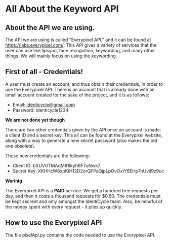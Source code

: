 # All About the Keyword API

## About the API we are using.

The API we are using is called "Everypixel API," and it can be found at https://labs.everypixel.com/. This API gives a variety of services that the user can use like lipsync, face recognition, keywording, and many other things. We will mainly focus on using the keywording.  

## First of all - Credentials!

A user must create an account, and thus obtain their credentials, in order to use the Everypixel API. There is an account that is already done with an email account created for the sake of the project, and it is as follows:

* Email: identicycle@gmail.com
* Password: identicycle1234

__We are not done yet though__

There are two other credentials given by the API once an account is made: a client ID and a secret key. This all can be found at the Everypixel website, along with a way to generate a new secret password (also makes the old one obsolete).

These new credentials are the following:

* Client ID: bSUVOTMAqM81lkyhBF7uNwk7
* Secret Key: XKHHcW8xpKiH12D2orQFPaQjpLpOvOxIY6EHp7nUvil9z9uc

__Warinig__

The Everypixel API is a __PAID__ service. We get a hundred free requests per day, and then it costs a thousand requests for $0.60. The credentials must be kept secrent and only amongst the IdentiCycle team. Also, be mindful of the money spent with every request - it piles up quickly.

## How to use the Everypixel API

The file pixelApi.py contains the code needed to use the Everypixel API. 